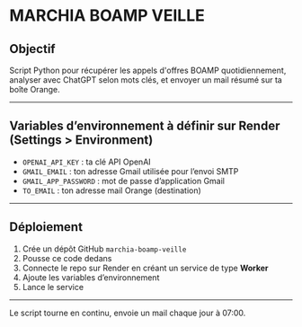 # MARCHIA BOAMP VEILLE

## Objectif
Script Python pour récupérer les appels d'offres BOAMP quotidiennement, analyser avec ChatGPT selon mots clés, et envoyer un mail résumé sur ta boîte Orange.

---

## Variables d’environnement à définir sur Render (Settings > Environment)

- `OPENAI_API_KEY` : ta clé API OpenAI
- `GMAIL_EMAIL` : ton adresse Gmail utilisée pour l’envoi SMTP
- `GMAIL_APP_PASSWORD` : mot de passe d’application Gmail
- `TO_EMAIL` : ton adresse mail Orange (destination)

---

## Déploiement

1. Crée un dépôt GitHub `marchia-boamp-veille`
2. Pousse ce code dedans
3. Connecte le repo sur Render en créant un service de type **Worker**
4. Ajoute les variables d’environnement
5. Lance le service

---

Le script tourne en continu, envoie un mail chaque jour à 07:00.
